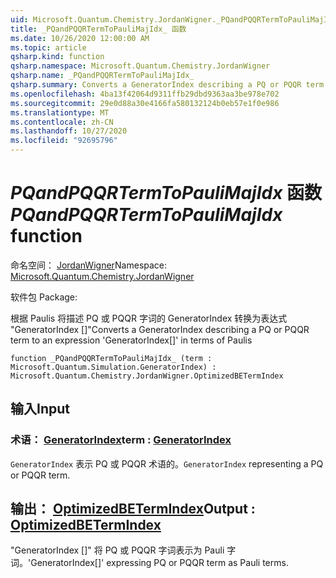 ```yaml
---
uid: Microsoft.Quantum.Chemistry.JordanWigner._PQandPQQRTermToPauliMajIdx_
title: _PQandPQQRTermToPauliMajIdx_ 函数
ms.date: 10/26/2020 12:00:00 AM
ms.topic: article
qsharp.kind: function
qsharp.namespace: Microsoft.Quantum.Chemistry.JordanWigner
qsharp.name: _PQandPQQRTermToPauliMajIdx_
qsharp.summary: Converts a GeneratorIndex describing a PQ or PQQR term to an expression 'GeneratorIndex[]' in terms of Paulis
ms.openlocfilehash: 4ba13f42064d9311ffb29dbd9363aa3be978e702
ms.sourcegitcommit: 29e0d88a30e4166fa580132124b0eb57e1f0e986
ms.translationtype: MT
ms.contentlocale: zh-CN
ms.lasthandoff: 10/27/2020
ms.locfileid: "92695796"
---
```

# <a name="_pqandpqqrtermtopaulimajidx_-function"></a><span data-ttu-id="a4227-102">_PQandPQQRTermToPauliMajIdx_ 函数</span><span class="sxs-lookup"><span data-stu-id="a4227-102">_PQandPQQRTermToPauliMajIdx_ function</span></span>

<span data-ttu-id="a4227-103">命名空间： [JordanWigner](xref:Microsoft.Quantum.Chemistry.JordanWigner)</span><span class="sxs-lookup"><span data-stu-id="a4227-103">Namespace: [Microsoft.Quantum.Chemistry.JordanWigner](xref:Microsoft.Quantum.Chemistry.JordanWigner)</span></span>

<span data-ttu-id="a4227-104">软件包 [](https://nuget.org/packages/)</span><span class="sxs-lookup"><span data-stu-id="a4227-104">Package: [](https://nuget.org/packages/)</span></span>


<span data-ttu-id="a4227-105">根据 Paulis 将描述 PQ 或 PQQR 字词的 GeneratorIndex 转换为表达式 "GeneratorIndex []"</span><span class="sxs-lookup"><span data-stu-id="a4227-105">Converts a GeneratorIndex describing a PQ or PQQR term to an expression 'GeneratorIndex[]' in terms of Paulis</span></span>

```qsharp
function _PQandPQQRTermToPauliMajIdx_ (term : Microsoft.Quantum.Simulation.GeneratorIndex) : Microsoft.Quantum.Chemistry.JordanWigner.OptimizedBETermIndex
```


## <a name="input"></a><span data-ttu-id="a4227-106">输入</span><span class="sxs-lookup"><span data-stu-id="a4227-106">Input</span></span>

### <a name="term--generatorindex"></a><span data-ttu-id="a4227-107">术语： [GeneratorIndex](xref:Microsoft.Quantum.Simulation.GeneratorIndex)</span><span class="sxs-lookup"><span data-stu-id="a4227-107">term : [GeneratorIndex](xref:Microsoft.Quantum.Simulation.GeneratorIndex)</span></span>

<span data-ttu-id="a4227-108">`GeneratorIndex` 表示 PQ 或 PQQR 术语的。</span><span class="sxs-lookup"><span data-stu-id="a4227-108">`GeneratorIndex` representing a PQ or PQQR term.</span></span>



## <a name="output--optimizedbetermindex"></a><span data-ttu-id="a4227-109">输出： [OptimizedBETermIndex](xref:Microsoft.Quantum.Chemistry.JordanWigner.OptimizedBETermIndex)</span><span class="sxs-lookup"><span data-stu-id="a4227-109">Output : [OptimizedBETermIndex](xref:Microsoft.Quantum.Chemistry.JordanWigner.OptimizedBETermIndex)</span></span>

<span data-ttu-id="a4227-110">"GeneratorIndex []" 将 PQ 或 PQQR 字词表示为 Pauli 字词。</span><span class="sxs-lookup"><span data-stu-id="a4227-110">'GeneratorIndex[]' expressing PQ or PQQR term as Pauli terms.</span></span>